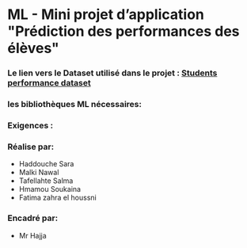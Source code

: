 # ML - Mini projet d’application "Prédiction des performances des élèves"

### Le lien vers le Dataset utilisé dans le projet : [Students performance dataset](https://www.kaggle.com/datasets/bhavikjikadara/student-study-performance)


### les bibliothèques ML nécessaires:

### Exigences :

### Réalise par:
- Haddouche Sara
- Malki Nawal
- Tafellahte Salma
- Hmamou Soukaina
- Fatima zahra el houssni

### Encadré par:
- Mr Hajja 
